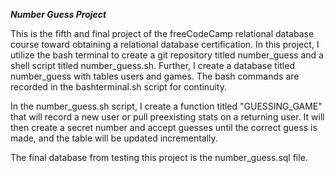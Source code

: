 ***Number Guess Project***  

This is the fifth and final project of the freeCodeCamp relational database course toward obtaining a relational database certification. 
In this project, I utilize the bash terminal to create a git repository titled number_guess and a shell script titled number_guess.sh. Further, I create a database titled number_guess with tables users and games. The bash commands are recorded in the bashterminal.sh script for continuity. 

In the number_guess.sh script, I create a function titled "GUESSING_GAME" that will record a new user or pull preexisting stats on a returning user. It will then create a secret number and accept guesses until the correct guess is made, and the table will be updated incrementally. 

The final database from testing this project is the number_guess.sql file. 
